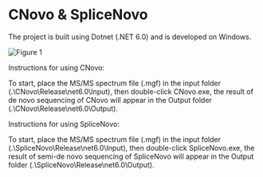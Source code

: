 # CNovo & SpliceNovo

The project is built using Dotnet (.NET 6.0) and is developed on Windows.

![Figure 1](https://user-images.githubusercontent.com/74649216/221838732-0d97546a-888a-48a8-ad1b-20be1a1a95e3.png)

Instructions for using CNovo:

To start, place the MS/MS spectrum file (.mgf) in the input folder (.\CNovo\Release\net6.0\Input), then double-click CNovo.exe, the result of de novo sequencing of CNovo will appear in the Output folder (.\CNovo\Release\net6.0\Output).

Instructions for using SpliceNovo:

To start, place the MS/MS spectrum file (.mgf) in the input folder (.\SpliceNovo\Release\net6.0\Input), then double-click SpliceNovo.exe, the result of semi-de novo sequencing of SpliceNovo will appear in the Output folder (.\SpliceNovo\Release\net6.0\Output).

